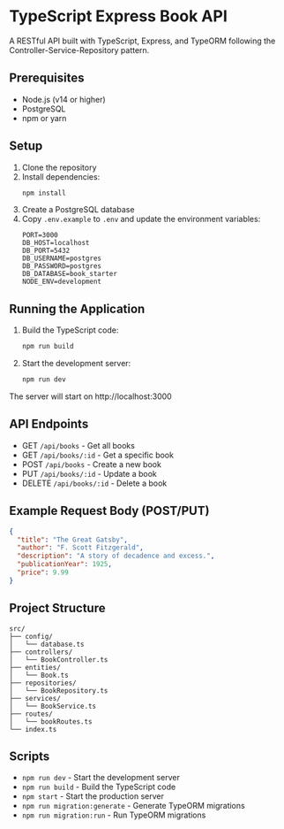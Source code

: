 # TypeScript Express Book API

A RESTful API built with TypeScript, Express, and TypeORM following the Controller-Service-Repository pattern.

## Prerequisites

- Node.js (v14 or higher)
- PostgreSQL
- npm or yarn

## Setup

1. Clone the repository
2. Install dependencies:
   ```bash
   npm install
   ```
3. Create a PostgreSQL database
4. Copy `.env.example` to `.env` and update the environment variables:
   ```
   PORT=3000
   DB_HOST=localhost
   DB_PORT=5432
   DB_USERNAME=postgres
   DB_PASSWORD=postgres
   DB_DATABASE=book_starter
   NODE_ENV=development
   ```

## Running the Application

1. Build the TypeScript code:
   ```bash
   npm run build
   ```

2. Start the development server:
   ```bash
   npm run dev
   ```

The server will start on http://localhost:3000

## API Endpoints

- GET `/api/books` - Get all books
- GET `/api/books/:id` - Get a specific book
- POST `/api/books` - Create a new book
- PUT `/api/books/:id` - Update a book
- DELETE `/api/books/:id` - Delete a book

## Example Request Body (POST/PUT)

```json
{
  "title": "The Great Gatsby",
  "author": "F. Scott Fitzgerald",
  "description": "A story of decadence and excess.",
  "publicationYear": 1925,
  "price": 9.99
}
```

## Project Structure

```
src/
├── config/
│   └── database.ts
├── controllers/
│   └── BookController.ts
├── entities/
│   └── Book.ts
├── repositories/
│   └── BookRepository.ts
├── services/
│   └── BookService.ts
├── routes/
│   └── bookRoutes.ts
└── index.ts
```

## Scripts

- `npm run dev` - Start the development server
- `npm run build` - Build the TypeScript code
- `npm start` - Start the production server
- `npm run migration:generate` - Generate TypeORM migrations
- `npm run migration:run` - Run TypeORM migrations 
